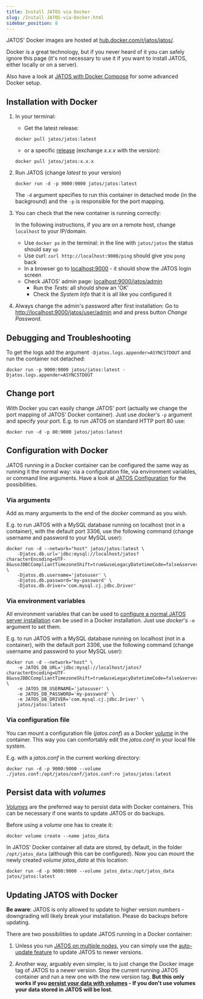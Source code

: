 ```yaml
---
title: Install JATOS via Docker
slug: /Install-JATOS-via-Docker.html
sidebar_position: 8
---
```


JATOS' Docker images are hosted at [hub.docker.com/r/jatos/jatos/](https://hub.docker.com/r/jatos/jatos/).

Docker is a great technology, but if you never heard of it you can safely ignore this page (it's not necessary to use it if you want to install JATOS, either locally or on a server). 

Also have a look at [JATOS with Docker Compose](/JATOS-with-Docker-Compose.html) for some advanced Docker setup.


## Installation with Docker

1. In your terminal:

   * Get the latest release:

   ```shell
   docker pull jatos/jatos:latest
   ```
   
   * or a specific [release](https://github.com/JATOS/JATOS/releases) (exchange _x.x.x_ with the version):

   ```shell
   docker pull jatos/jatos:x.x.x
   ```

1. Run JATOS (change _latest_ to your version)

   ```shell
   docker run -d -p 9000:9000 jatos/jatos:latest
   ```
   
   The `-d` argument specifies to run this container in detached mode (in the background) and the `-p` is responsible for the port mapping.

1. You can check that the new container is running correctly:

   In the following instructions, if you are on a remote host, change `localhost` to your IP/domain.
   
   * Use `docker ps` in the terminal: in the line with `jatos/jatos` the status should say `up`
   * Use curl: `curl http://localhost:9000/ping` should give you `pong` back
   * In a browser go to [localhost:9000](http://localhost:9000) - it should show the JATOS login screen
   * Check JATOS' admin page: [localhost:9000/jatos/admin](http://localhost:9000/jatos/admin)
     * Run the _Tests_: all should show an 'OK'
     * Check the _System Info_ that it is all like you configured it

1. Always change the admin's password after first installation: Go to [http://localhost:9000/jatos/user/admin](http://localhost:9000/jatos/user/admin) and and press button _Change Password_.


## Debugging and Troubleshooting

To get the logs add the argument `-Djatos.logs.appender=ASYNCSTDOUT` and run the container not detached:

```shell
docker run -p 9000:9000 jatos/jatos:latest -Djatos.logs.appender=ASYNCSTDOUT
```


## Change port

With Docker you can easily change JATOS' port (actually we change the port mapping of JATOS' Docker container). Just use _docker_'s `-p` argument and specify your port. E.g. to run JATOS on standard HTTP port 80 use:

``` shell
docker run -d -p 80:9000 jatos/jatos:latest
```


## Configuration with Docker

JATOS running in a Docker container can be configured the same way as running it the normal way: via a configuration file, via environment variables, or command line arguments. Have a look at [JATOS Configuration](/JATOS_Configuration.html) for the possibilities.


### Via arguments

Add as many arguments to the end of the _docker_ command as you wish.

E.g. to run JATOS with a MySQL database running on localhost (not in a container), with the default port 3306, use the following command (change username and password to your MySQL user):

```shell
docker run -d --network="host" jatos/jatos:latest \
    -Djatos.db.url='jdbc:mysql://localhost/jatos?characterEncoding=UTF-8&useJDBCCompliantTimezoneShift=true&useLegacyDatetimeCode=false&serverTimezone=UTC' \
    -Djatos.db.username='jatosuser' \
    -Djatos.db.password='my-password' \
    -Djatos.db.driver='com.mysql.cj.jdbc.Driver'    
```


### Via environment variables

All environment variables that can be used to [configure a normal JATOS server installation](JATOS_Configuration.html) can be used in a Docker installation. Just use _docker_'s `-e` argument to set them.

E.g. to run JATOS with a MySQL database running on localhost (not in a container), with the default port 3306, use the following command (change username and password to your MySQL user):

~~~ shell
docker run -d --network="host" \
    -e JATOS_DB_URL='jdbc:mysql://localhost/jatos?characterEncoding=UTF-8&useJDBCCompliantTimezoneShift=true&useLegacyDatetimeCode=false&serverTimezone=UTC' \
    -e JATOS_DB_USERNAME='jatosuser' \
    -e JATOS_DB_PASSWORD='my-password' \
    -e JATOS_DB_DRIVER='com.mysql.cj.jdbc.Driver' \
    jatos/jatos:latest
~~~


### Via configuration file

You can mount a configuration file (_jatos.conf_) as a Docker [_volume_](https://docs.docker.com/storage/volumes/) in the container. This way you can comfortably edit the _jatos.conf_ in your local file system.

E.g. with a _jatos.conf_ in the current working directory:

```shell
docker run -d -p 9000:9000 --volume ./jatos.conf:/opt/jatos/conf/jatos.conf:ro jatos/jatos:latest
```


## Persist data with _volumes_

[_Volumes_](https://docs.docker.com/storage/volumes/) are the preferred way to persist data with Docker containers. This can be necessary if one wants to update JATOS or do backups.

Before using a _volume_ one has to create it:


```shell
docker volume create --name jatos_data
```

In JATOS' Docker container all data are stored, by default, in the folder `/opt/jatos_data` (although this can be configured). Now you can mount the newly created _volume_ _jatos_data_ at this location:

```shell
docker run -d -p 9000:9000 --volume jatos_data:/opt/jatos_data jatos/jatos:latest
```


## Updating JATOS with Docker

**Be aware**: JATOS is only allowed to update to higher version numbers - downgrading will likely break your installation. Please do backups before updating.

There are two possibilities to update JATOS running in a Docker container:

1. Unless you run [JATOS on multiple nodes](/JATOS-in-a-cluster.html), you can simply use the [auto-update feature](/Update-JATOS.html#automatic-update) to update JATOS to newer versions.

1. Another way, arguably even simpler, is to just change the Docker image tag of JATOS to a newer version. Stop the current running JATOS container and run a new one with the new version tag. **But this only works if you [persist your data with volumes](/Install-JATOS-via-Docker.html#persist-data-with-volumes) - If you don't use volumes your data stored in JATOS will be lost**.

